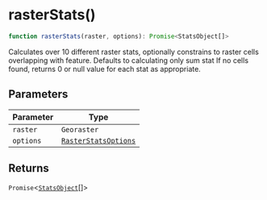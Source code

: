 # rasterStats()

```ts
function rasterStats(raster, options): Promise<StatsObject[]>
```

Calculates over 10 different raster stats, optionally constrains to raster cells overlapping with feature.
Defaults to calculating only sum stat
If no cells found, returns 0 or null value for each stat as appropriate.

## Parameters

| Parameter | Type |
| ------ | ------ |
| `raster` | `Georaster` |
| `options` | [`RasterStatsOptions`](../interfaces/RasterStatsOptions.md) |

## Returns

`Promise`\<[`StatsObject`](../interfaces/StatsObject.md)[]\>
